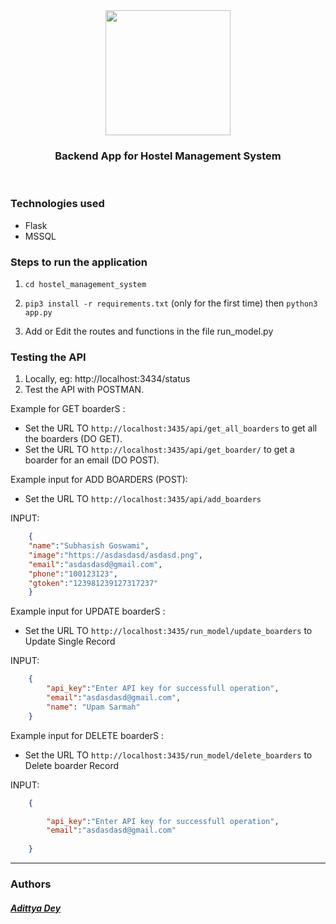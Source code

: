 <div align="center" class="row">
  <img src="https://dummyimage.com/300x300/ff8000/0011ff&text=HMS" width="200"/>
</div>
<h3 align="center">Backend App for Hostel Management System</h3>
<br>


### Technologies used

* Flask
* MSSQL

### Steps to run the application

1. `cd hostel_management_system`
   
2. `pip3 install -r requirements.txt` (only for the first time) then `python3 app.py`

3. Add or Edit the routes and functions in the file run_model.py

### Testing the API

1. Locally, eg: http://localhost:3434/status
2. Test the API with POSTMAN. 

Example for GET boarderS : 

* Set the URL TO `http://localhost:3435/api/get_all_boarders` to get all the boarders (DO GET).
* Set the URL TO `http://localhost:3435/api/get_boarder/` to get a boarder for an email (DO POST).


Example input for ADD BOARDERS (POST):
* Set the URL TO `http://localhost:3435/api/add_boarders`

INPUT:
```json
    {
    "name":"Subhasish Goswami",
    "image":"https://asdasdasd/asdasd.png",
    "email":"asdasdasd@gmail.com",
    "phone":"100123123",
    "gtoken":"123981239127317237"
    }
```

Example input for UPDATE boarderS :
* Set the URL TO `http://localhost:3435/run_model/update_boarders` to Update Single Record 

INPUT:
```json
    {   
        "api_key":"Enter API key for successfull operation",
        "email":"asdasdasd@gmail.com",
        "name": "Upam Sarmah"
    }
```
Example input for DELETE boarderS :
* Set the URL TO `http://localhost:3435/run_model/delete_boarders` to Delete boarder Record

INPUT:
```json
    {

        "api_key":"Enter API key for successfull operation",
        "email":"asdasdasd@gmail.com"
    
    }
```

<hr>

### Authors

##### [Adittya Dey](https://github.com/adiXcodr) 
